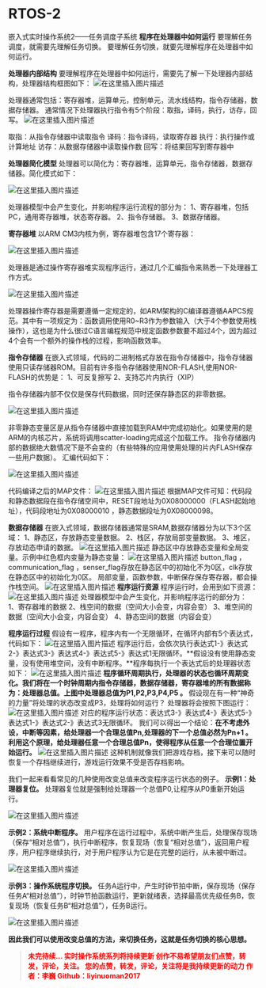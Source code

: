 # RTOS-2
嵌入式实时操作系统2——任务调度子系统
**程序在处理器中如何运行**
要理解任务调度，就需要先理解任务切换。
要理解任务切换，就要先理解程序在处理器中如何运行。

**处理器内部结构**
要理解程序在处理器中如何运行，需要先了解一下处理器内部结构，处理器结构框图如下：
![在这里插入图片描述](https://img-blog.csdnimg.cn/00c714c4ab254a35bede282e28d651e9.png?x-oss-process=image/watermark,type_ZHJvaWRzYW5zZmFsbGJhY2s,shadow_50,text_Q1NETiBAbGl5aW51bzIwMTc=,size_15,color_FFFFFF,t_70,g_se,x_16)

处理器通常包括：寄存器堆，运算单元，控制单元，流水线结构，指令存储器，数据存储器。
通常情况下处理器执行指令有5个阶段：取指，译码，执行，访存，回写。
![在这里插入图片描述](https://img-blog.csdnimg.cn/278ce4ff2a334aa98fbfe76c26b80c51.png?x-oss-process=image/watermark,type_ZHJvaWRzYW5zZmFsbGJhY2s,shadow_50,text_Q1NETiBAbGl5aW51bzIwMTc=,size_16,color_FFFFFF,t_70,g_se,x_16)

取指：从指令存储器中读取指令
译码：指令译码，读取寄存器
执行：执行操作或计算地址
访存：从数据存储器中读取操作数
回写：将结果回写到寄存器中

**处理器简化模型**
 处理器可以简化为：寄存器堆，运算单元，指令存储器，数据存储器。简化模式如下：
 
![在这里插入图片描述](https://img-blog.csdnimg.cn/f91e63c7168b4cf091c88e77553b4b54.png?x-oss-process=image/watermark,type_ZHJvaWRzYW5zZmFsbGJhY2s,shadow_50,text_Q1NETiBAbGl5aW51bzIwMTc=,size_15,color_FFFFFF,t_70,g_se,x_16)

处理器模型中会产生变化，并影响程序运行流程的部分为：
1、寄存器堆，包括PC，通用寄存器堆，状态寄存器。
2、指令存储器。
3、数据存储器。

**寄存器堆**
以ARM CM3内核为例，寄存器堆包含17个寄存器：

![在这里插入图片描述](https://img-blog.csdnimg.cn/97c8034e4b224472beda40b21b8e7e6e.png)

处理器是通过操作寄存器堆实现程序运行，通过几个汇编指令来熟悉一下处理器工作方式。

![在这里插入图片描述](https://img-blog.csdnimg.cn/106ef68c45634a2083eb84335a31a48b.png)

处理器操作寄存器是需要遵循一定规定的，如ARM架构的C编译器遵循AAPCS规范。其中有一项规定为：函数调用使用R0~R3作为参数输入（大于4个参数使用栈操作），这也是为什么很过C语言编程规范中规定函数参数要不超过4个，因为超过4个会有一个额外的操作栈的过程，影响函数效率。

**指令存储器**
在嵌入式领域，代码的二进制格式存放在指令存储器中，指令存储器使用只读存储器ROM。目前有许多指令存储器使用NOR-FLASH,使用NOR-FLASH的优势是：
1、可反复擦写
2、支持芯片内执行（XIP）

指令存储器内部不仅仅是保存代码数据，同时还保存静态区的非零数据。

![在这里插入图片描述](https://img-blog.csdnimg.cn/4667fbb8648e444f972fea4535df71cf.png?x-oss-process=image/watermark,type_ZHJvaWRzYW5zZmFsbGJhY2s,shadow_50,text_Q1NETiBAbGl5aW51bzIwMTc=,size_15,color_FFFFFF,t_70,g_se,x_16)

非零静态变量区是从指令存储器中直接加载到RAM中完成初始化。如果使用的是ARM的内核芯片，系统将调用scatter-loading完成这个加载工作。
指令存储器内部的数据绝大数情况下是不会变的（有些特殊的应用使用处理的片内FLASH保存一些用户数据）。
汇编代码如下：

![在这里插入图片描述](https://img-blog.csdnimg.cn/ca2aed8eb8d54141869e9ffd4c7ee91c.png?x-oss-process=image/watermark,type_ZHJvaWRzYW5zZmFsbGJhY2s,shadow_50,text_Q1NETiBAbGl5aW51bzIwMTc=,size_20,color_FFFFFF,t_70,g_se,x_16)

代码编译之后的MAP文件：
![在这里插入图片描述](https://img-blog.csdnimg.cn/4b547d125b774e4797c43311a8e2336d.png)
根据MAP文件可知：代码段和静态数据段在指令存储空间中，RESET段地址为0X08000000（FLASH起始地址），代码段地址为0X08000010 ，静态数据段址为0X08000098。

**数据存储器**
在嵌入式领域，数据存储器通常是SRAM,数据存储器分为以下3个区域：
1、静态区，存放静态变量数据。
2、栈区，存放局部变量数据。
3、堆区，存放动态申请的数据。
![在这里插入图片描述](https://img-blog.csdnimg.cn/515d3ee678fe4a0c9418a5772f9bdfb5.png?x-oss-process=image/watermark,type_ZHJvaWRzYW5zZmFsbGJhY2s,shadow_50,text_Q1NETiBAbGl5aW51bzIwMTc=,size_15,color_FFFFFF,t_70,g_se,x_16)
静态区中存放静态变量和全局变量。示例中红色框内变量为静态变量：
![在这里插入图片描述](https://img-blog.csdnimg.cn/0da2e8b85944443c9de1fa09324c8510.png?x-oss-process=image/watermark,type_ZHJvaWRzYW5zZmFsbGJhY2s,shadow_50,text_Q1NETiBAbGl5aW51bzIwMTc=,size_11,color_FFFFFF,t_70,g_se,x_16)
button_flag ， communication_flag ，senser_flag存放在静态区中的初始化不为0区，clk存放在静态区中的初始化为0区。
局部变量，函数参数，中断保存保存寄存器，都会操作栈空间。
![在这里插入图片描述](https://img-blog.csdnimg.cn/aaa3c00a666a4ac7ae5188a0600c2f3c.png?x-oss-process=image/watermark,type_ZHJvaWRzYW5zZmFsbGJhY2s,shadow_50,text_Q1NETiBAbGl5aW51bzIwMTc=,size_13,color_FFFFFF,t_70,g_se,x_16)
**程序运行资源**
程序运行时，会用到如下资源：
![在这里插入图片描述](https://img-blog.csdnimg.cn/9ecfc5b1f96a454a8bc26ed911057a7b.png?x-oss-process=image/watermark,type_ZHJvaWRzYW5zZmFsbGJhY2s,shadow_50,text_Q1NETiBAbGl5aW51bzIwMTc=,size_10,color_FFFFFF,t_70,g_se,x_16)
处理器模型中会产生变化，并影响程序运行的部分为：
1、寄存器堆的数据
2、栈空间的数据（空间大小会变，内容会变）
3、堆空间的数据（空间大小会变，内容会变）
4、静态空间的数据（内容会变）

**程序运行过程**
假设有一程序，程序内有一个无限循环，在循环内部有5个表达式，代码如下：
![在这里插入图片描述](https://img-blog.csdnimg.cn/9a75b91203934069942632724bfa7021.png)
程序运行后，会依次执行表达式1-》表达式2-》表达式3-》表达式4-》表达式5-》表达式1无限循环。**假设没有使用静态变量，没有使用堆空间，没有中断程序。**程序每执行一个表达式后的处理器状态如下：
![在这里插入图片描述](https://img-blog.csdnimg.cn/449dff4726cf43d2b674dda2015a4a0e.png?x-oss-process=image/watermark,type_ZHJvaWRzYW5zZmFsbGJhY2s,shadow_50,text_Q1NETiBAbGl5aW51bzIwMTc=,size_20,color_FFFFFF,t_70,g_se,x_16)
**程序循环周期执行，处理器的状态也循环周期变化。我们将在一个时钟周期内指令存储器，数据存储器，寄存器堆的所有数据称为：处理器总值。上图中处理器总值为P1,P2,P3,P4,P5 。**
假设现在有一种“神奇的力量”将处理的状态改变成P3，处理将如何运行？
处理器将会按照下图运行：![在这里插入图片描述](https://img-blog.csdnimg.cn/067bca6f56724843a2adc4f937700c85.png?x-oss-process=image/watermark,type_ZHJvaWRzYW5zZmFsbGJhY2s,shadow_50,text_Q1NETiBAbGl5aW51bzIwMTc=,size_20,color_FFFFFF,t_70,g_se,x_16)
对应的程序运行状态：表达式3-》表达式4-》表达式5-》表达式1-》表达式2-》表达式3无限循环。
我们可以得出一个结论：**在不考虑外设，中断等因素，给处理器一个合理总值Pn,处理器的下一个总值必然为Pn+1 。**
**利用这个原理，给处理器任意一个合理总值Pn，使得程序从任意一个合理位置开始运行。**
![在这里插入图片描述](https://img-blog.csdnimg.cn/92110dcb0048414d8c8cb7af1587469a.png?x-oss-process=image/watermark,type_ZHJvaWRzYW5zZmFsbGJhY2s,shadow_50,text_Q1NETiBAbGl5aW51bzIwMTc=,size_20,color_FFFFFF,t_70,g_se,x_16)
这种机制就像我们把游戏存档，接下来可以随时恢复一个存档继续进行，游戏运行效果不受是否存档影响。

我们一起来看看常见的几种使用改变总值来改变程序运行状态的例子。
**示例1：处理器复位。**
处理器复位就是强制给处理器一个总值P0,让程序从P0重新开始运行。

![在这里插入图片描述](https://img-blog.csdnimg.cn/de7ea4eed45442cd8253ec54d17009bd.png)

**示例2：系统中断程序。**
用户程序在运行过程中，系统中断产生后，处理保存现场（保存“相对总值”），执行中断程序，恢复现场（恢复“相对总值”），返回用户程序，用户程序继续执行，对于用户程序认为它是在完整的运行，从未被中断过。

![在这里插入图片描述](https://img-blog.csdnimg.cn/d560656d75f34d6fa6cef0bdbdace679.png)

**示例3：操作系统程序切换。**
任务A运行中，产生时钟节拍中断，保存现场（保存任务A“相对总值”），时钟节拍函数运行，更新就绪表，选择最高优先级任务B，恢复现场（恢复任务B“相对总值”），任务B运行。

![在这里插入图片描述](https://img-blog.csdnimg.cn/feb355934ea244178034970e5f111d2d.png?x-oss-process=image/watermark,type_d3F5LXplbmhlaQ,shadow_50,text_Q1NETiBAbGl5aW51bzIwMTc=,size_10,color_FFFFFF,t_70,g_se,x_16)

**因此我们可以使用改变总值的方法，来切换任务，这就是任务切换的核心思想。**


> <font color=red>**未完待续…
实时操作系统系列将持续更新
创作不易希望朋友们点赞，转发，评论，关注。
您的点赞，转发，评论，关注将是我持续更新的动力
作者：李巍
Github：liyinuoman2017**
